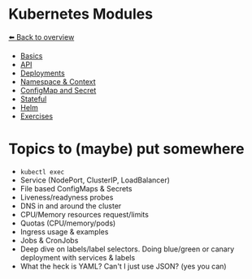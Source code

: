 # Kubernetes Modules
[⬅️ Back to overview](README.md)

* [Basics](kubernetes-basic.md)
* [API](kubernetes-api.md)
* [Deployments](kubernetes-deployment.md)
* [Namespace & Context](kubernetes-namespace-context.md)
* [ConfigMap and Secret](kubernetes-config-map-secret.md)
* [Stateful](kubernetes-stateful.md)
* [Helm](kubernetes-helm.md)
* [Exercises](kubernetes-exercises.md)

# Topics to (maybe) put somewhere
* `kubectl exec`
* Service (NodePort, ClusterIP, LoadBalancer)
* File based ConfigMaps & Secrets 
* Liveness/readyness probes
* DNS in and around the cluster
* CPU/Memory resources request/limits
* Quotas (CPU/memory/pods)
* Ingress usage & examples
* Jobs & CronJobs
* Deep dive on labels/label selectors. Doing blue/green or canary deployment with services & labels
* What the heck is YAML? Can't I just use JSON? (yes you can)